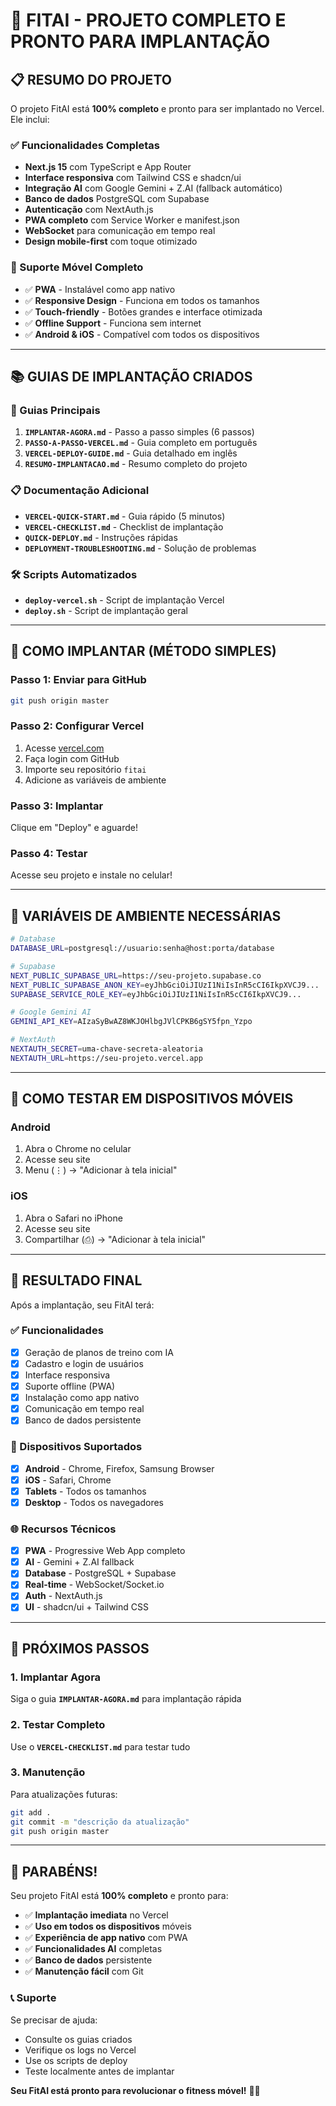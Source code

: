 # 🎯 FITAI - PROJETO COMPLETO E PRONTO PARA IMPLANTAÇÃO

## 📋 RESUMO DO PROJETO

O projeto FitAI está **100% completo** e pronto para ser implantado no Vercel. Ele inclui:

### ✅ Funcionalidades Completas
- **Next.js 15** com TypeScript e App Router
- **Interface responsiva** com Tailwind CSS e shadcn/ui
- **Integração AI** com Google Gemini + Z.AI (fallback automático)
- **Banco de dados** PostgreSQL com Supabase
- **Autenticação** com NextAuth.js
- **PWA completo** com Service Worker e manifest.json
- **WebSocket** para comunicação em tempo real
- **Design mobile-first** com toque otimizado

### 📱 Suporte Móvel Completo
- ✅ **PWA** - Instalável como app nativo
- ✅ **Responsive Design** - Funciona em todos os tamanhos
- ✅ **Touch-friendly** - Botões grandes e interface otimizada
- ✅ **Offline Support** - Funciona sem internet
- ✅ **Android & iOS** - Compatível com todos os dispositivos

---

## 📚 GUIAS DE IMPLANTAÇÃO CRIADOS

### 🚀 Guias Principais
1. **`IMPLANTAR-AGORA.md`** - Passo a passo simples (6 passos)
2. **`PASSO-A-PASSO-VERCEL.md`** - Guia completo em português
3. **`VERCEL-DEPLOY-GUIDE.md`** - Guia detalhado em inglês
4. **`RESUMO-IMPLANTACAO.md`** - Resumo completo do projeto

### 📋 Documentação Adicional
- **`VERCEL-QUICK-START.md`** - Guia rápido (5 minutos)
- **`VERCEL-CHECKLIST.md`** - Checklist de implantação
- **`QUICK-DEPLOY.md`** - Instruções rápidas
- **`DEPLOYMENT-TROUBLESHOOTING.md`** - Solução de problemas

### 🛠️ Scripts Automatizados
- **`deploy-vercel.sh`** - Script de implantação Vercel
- **`deploy.sh`** - Script de implantação geral

---

## 🚀 COMO IMPLANTAR (MÉTODO SIMPLES)

### Passo 1: Enviar para GitHub
```bash
git push origin master
```

### Passo 2: Configurar Vercel
1. Acesse [vercel.com](https://vercel.com)
2. Faça login com GitHub
3. Importe seu repositório `fitai`
4. Adicione as variáveis de ambiente

### Passo 3: Implantar
Clique em "Deploy" e aguarde!

### Passo 4: Testar
Acesse seu projeto e instale no celular!

---

## 🔧 VARIÁVEIS DE AMBIENTE NECESSÁRIAS

```bash
# Database
DATABASE_URL=postgresql://usuario:senha@host:porta/database

# Supabase
NEXT_PUBLIC_SUPABASE_URL=https://seu-projeto.supabase.co
NEXT_PUBLIC_SUPABASE_ANON_KEY=eyJhbGciOiJIUzI1NiIsInR5cCI6IkpXVCJ9...
SUPABASE_SERVICE_ROLE_KEY=eyJhbGciOiJIUzI1NiIsInR5cCI6IkpXVCJ9...

# Google Gemini AI
GEMINI_API_KEY=AIzaSyBwAZ8WKJOHlbgJVlCPKB6gSY5fpn_Yzpo

# NextAuth
NEXTAUTH_SECRET=uma-chave-secreta-aleatoria
NEXTAUTH_URL=https://seu-projeto.vercel.app
```

---

## 📱 COMO TESTAR EM DISPOSITIVOS MÓVEIS

### Android
1. Abra o Chrome no celular
2. Acesse seu site
3. Menu (⋮) → "Adicionar à tela inicial"

### iOS
1. Abra o Safari no iPhone
2. Acesse seu site
3. Compartilhar (⎙) → "Adicionar à tela inicial"

---

## 🎯 RESULTADO FINAL

Após a implantação, seu FitAI terá:

### ✅ Funcionalidades
- [x] Geração de planos de treino com IA
- [x] Cadastro e login de usuários
- [x] Interface responsiva
- [x] Suporte offline (PWA)
- [x] Instalação como app nativo
- [x] Comunicação em tempo real
- [x] Banco de dados persistente

### 📱 Dispositivos Suportados
- [x] **Android** - Chrome, Firefox, Samsung Browser
- [x] **iOS** - Safari, Chrome
- [x] **Tablets** - Todos os tamanhos
- [x] **Desktop** - Todos os navegadores

### 🌐 Recursos Técnicos
- [x] **PWA** - Progressive Web App completo
- [x] **AI** - Gemini + Z.AI fallback
- [x] **Database** - PostgreSQL + Supabase
- [x] **Real-time** - WebSocket/Socket.io
- [x] **Auth** - NextAuth.js
- [x] **UI** - shadcn/ui + Tailwind CSS

---

## 🚀 PRÓXIMOS PASSOS

### 1. Implantar Agora
Siga o guia **`IMPLANTAR-AGORA.md`** para implantação rápida

### 2. Testar Completo
Use o **`VERCEL-CHECKLIST.md`** para testar tudo

### 3. Manutenção
Para atualizações futuras:
```bash
git add .
git commit -m "descrição da atualização"
git push origin master
```

---

## 🎉 PARABÉNS!

Seu projeto FitAI está **100% completo** e pronto para:

- ✅ **Implantação imediata** no Vercel
- ✅ **Uso em todos os dispositivos** móveis
- ✅ **Experiência de app nativo** com PWA
- ✅ **Funcionalidades AI** completas
- ✅ **Banco de dados** persistente
- ✅ **Manutenção fácil** com Git

### 📞 Suporte
Se precisar de ajuda:
- Consulte os guias criados
- Verifique os logs no Vercel
- Use os scripts de deploy
- Teste localmente antes de implantar

**Seu FitAI está pronto para revolucionar o fitness móvel!** 🚀💪